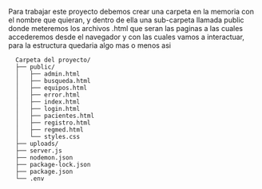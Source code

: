 Para trabajar este proyecto debemos crear una carpeta en la memoria con el nombre que quieran, y dentro de ella una sub-carpeta llamada public donde meteremos los archivos .html que seran las paginas a las cuales accederemos desde el navegador y con las cuales vamos a interactuar, para la estructura quedaria algo mas o menos asi 
 ```
   Carpeta del proyecto/
   ├── public/
   │   ├── admin.html
   │   ├── busqueda.html
   │   ├── equipos.html
   │   ├── error.html
   │   ├── index.html
   │   ├── login.html
   │   ├── pacientes.html
   │   ├── registro.html
   │   ├── regmed.html
   │   └── styles.css
   ├── uploads/
   ├── server.js
   ├── nodemon.json
   ├── package-lock.json
   ├── package.json
   └── .env
   ```
